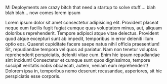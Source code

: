 
Ml Deployments are crazy bitch that need a startup to solve stuff.... blah blah blah... now comes lorem ipsum

Lorem ipsum dolor sit amet consectetur adipisicing elit. Provident placeat neque eum facilis fugit fugiat cumque quas voluptatem minus, aut, aliquam doloribus reprehenderit. Tempore adipisci atque vitae delectus. Provident quod atque excepturi sunt ab impedit, temporibus in error deleniti illum optio eos. Quaerat cupiditate facere saepe natus nihil officia praesentium! Sit, repudiandae tempora vel quos ad pariatur. Nam non tenetur voluptas reprehenderit perspiciatis, deleniti vitae cum. Enim hic ipsum repudiandae sint incidunt! Consectetur et cumque sunt quos dignissimos, tempore suscipit veritatis nobis obcaecati, autem, veniam eum reprehenderit! Dolorem ipsa in, temporibus nemo deserunt recusandae, asperiores, sit hic perspiciatis esse corporis.

